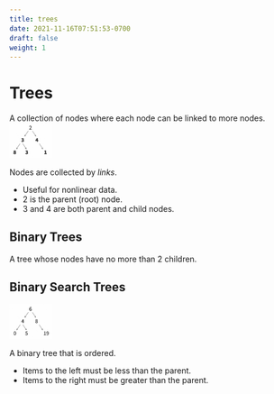 ```yaml
---
title: trees
date: 2021-11-16T07:51:53-0700
draft: false
weight: 1
---
```

# Trees
A collection of nodes where each node can be linked to more nodes.  
<img alt="A diagram depicting a tree data structure with two branches and three leaves." src="tree.png" width="15%" height="15%">  

Nodes are collected by *links*.  
- Useful for nonlinear data.  
- 2 is the parent (root) node.  
- 3 and 4 are both parent and child nodes.  

## Binary Trees
A tree whose nodes have no more than 2 children.

## Binary Search Trees  
<img alt="A diagram depicting a binary tree data structure with two branches and three leaves" src="tree2.png" width="15%" height="15%">  

A binary tree that is ordered.
- Items to the left must be less than the parent.
- Items to the right must be greater than the parent.

